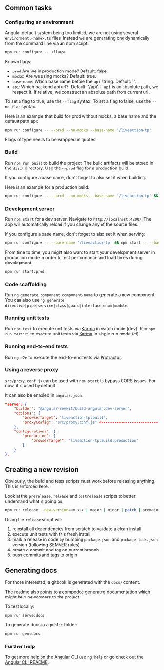 ## Common tasks

### Configuring an environment

Angular default system being too limited, we are not using several `environment.<name>.ts` files.
Instead we are generating one dynamically from the command line via an npm script.

```bash
npm run configure -- <flags>
```

Known flags:

- `prod` <Boolean> Are we in production mode? Default: false.
- `mocks`: <Boolean> Are we using mocks? Default: true.
- `base-name`: <String> Which base name before the `api` string. Default: ''.
- `api`: <String> Which backend api url?. Default: '/api'. If `api` is an absolute path, we respect it.
If relative, we construct an absolute path from current url.

To set a flag to true, use the `--flag` syntax.
To set a flag to false, use the `--no-flag` syntax.

Here is an example that build for prod without mocks, a base name and the default path api:

```bash
npm run configure -- --prod --no-mocks --base-name '/liveaction-tp'
```

Flags of type <String> needs to be wrapped in quotes.

### Build

Run `npm run build` to build the project. The build artifacts will be stored in the `dist/` directory.
Use the `--prod` flag for a production build.

If you configure a base name, don't forget to also set it when building.

Here is an example for a production build:

```bash
npm run configure -- --prod --no-mocks --base-name '/liveaction-tp' && npm run build -- --prod --base-href '/liveaction-tp'
```

### Development server

Run `npm start` for a dev server. Navigate to `http://localhost:4200/`.
The app will automatically reload if you change any of the source files.

If you configure a base name, don't forget to also set it when serving:

```bash
npm run configure -- --base-name '/liveaction-tp' && npm start -- --base-href '/liveaction-tp'
```

From time to time, you might also want to start your development server in production mode in order to test performance and load times during development.

```bash
npm run start:prod
```

### Code scaffolding

Run `ng generate component component-name` to generate a new component.
You can also use `ng generate directive|pipe|service|class|guard|interface|enum|module`.

### Running unit tests

Run `npm test` to execute unit tests via [Karma] in watch mode (dev).
Run `npm run test:ci` to execute unit tests via [Karma] in single run mode (ci).

### Running end-to-end tests

Run `ng e2e` to execute the end-to-end tests via [Protractor](http://www.protractortest.org/).

### Using a reverse proxy

`src/proxy.conf.js` can be used with `npm start` to bypass CORS issues. For now, it is used by default.

It can also be enabled in `angular.json`.

```json
"serve": {
    "builder": "@angular-devkit/build-angular:dev-server",
    "options": {
        "browserTarget": "liveaction-tp:build",
        "proxyConfig": "src/proxy.conf.js" <-------------------------- HERE
    },
    "configurations": {
        "production": {
            "browserTarget": "liveaction-tp:build:production"
        }
    }
},
```

## Creating a new revision

Obviously, the build and tests scripts must work before releasing anything. This is enforced here.

Look at the `prerelease`, `release` and `postrelease` scripts to better understand what is going on.

```bash
npm run release --new-version=<x.x.x | major | minor | patch | premajor | preminor | prepatch>
```

Using the `release` script will:

1. reinstall all dependencies from scratch to validate a clean install
2. execute unit tests with this fresh install
3. mark a release in code by bumping `package.json` and `package-lock.json` version (following SEMVER rules)
4. create a commit and tag on current branch
5. push commits and tags to origin

## Generating docs

For those interested, a gitbook is generated with the `docs/` content. 

The readme also points to a compodoc generated documentation which might help newcomers to the project.

To test locally:

```bash
npm run serve:docs
```

To generate docs in a `public` folder:

```bash
npm run gen:docs
```


### Further help

To get more help on the Angular CLI use `ng help` or go check out the [Angular CLI README](https://github.com/angular/angular-cli/blob/master/README.md).


[Karma]: https://karma-runner.github.io
